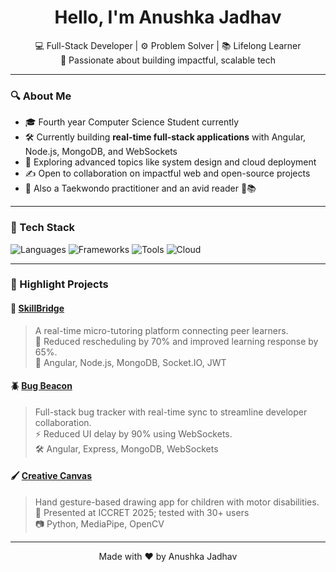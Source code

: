 <h1 align="center">Hello, I'm Anushka Jadhav</h1>
<p align="center">
  💻 Full-Stack Developer | ⚙️ Problem Solver | 📚 Lifelong Learner <br>
  🚀 Passionate about building impactful, scalable tech <br>
</p>

---

### 🔍 About Me

- 🎓 Fourth year Computer Science Student currently 
- 🛠 Currently building **real-time full-stack applications** with Angular, Node.js, MongoDB, and WebSockets  
- 🌱 Exploring advanced topics like system design and cloud deployment  
- ✍️ Open to collaboration on impactful web and open-source projects  
- 🥋 Also a Taekwondo practitioner and an avid reader 🧠📚  

---

### 🧰 Tech Stack

![Languages](https://img.shields.io/badge/Languages-Python%20%7C%20Java%20%7C%20JavaScript%20%7C%20HTML%20%7C%20CSS-informational)
![Frameworks](https://img.shields.io/badge/Frameworks-Angular%20%7C%20React%20%7C%20Express.js-informational)
![Tools](https://img.shields.io/badge/Tools-Node.js%20%7C%20MongoDB%20%7C%20Postman%20%7C%20Git%20%7C%20Figma-informational)
![Cloud](https://img.shields.io/badge/Cloud-AWS%20%7C%20Snowflake-lightgrey)

---

### 📌 Highlight Projects

#### 🔗 [SkillBridge](https://github.com/anushkajjadhav/skillbridge)
> A real-time micro-tutoring platform connecting peer learners.  
> 🧠 Reduced rescheduling by 70% and improved learning response by 65%.  
> 🔧 Angular, Node.js, MongoDB, Socket.IO, JWT

#### 🪲 [Bug Beacon](https://github.com/anushkajjadhav/bug-beacon)
> Full-stack bug tracker with real-time sync to streamline developer collaboration.  
> ⚡ Reduced UI delay by 90% using WebSockets.  
> 🛠️ Angular, Express, MongoDB, WebSockets

#### 🖌️ [Creative Canvas](https://github.com/anushkajjadhav/creative-canvas)
> Hand gesture-based drawing app for children with motor disabilities.  
> 📖 Presented at ICCRET 2025; tested with 30+ users  
> 📷 Python, MediaPipe, OpenCV

---

<p align="center">
  Made with ❤️ by Anushka Jadhav
</p>
